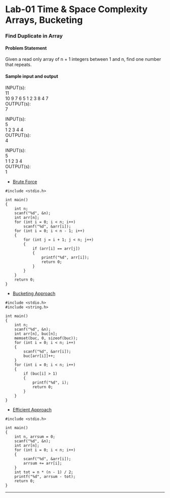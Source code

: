# Lab-01 Time & Space Complexity Arrays, Bucketing

### Find Duplicate in Array

#### Problem Statement
Given a read only array of n + 1 integers between 1 and n, find one number that repeats.

#### Sample input and output

INPUT(s):  
11  
10 9 7 6 5 1 2 3 8 4 7    
OUTPUT(s):  
7  

INPUT(s):  
5  
1 2 3 4 4    
OUTPUT(s):  
4  

INPUT(s):  
5  
1 1 2 3 4    
OUTPUT(s):  
1  

- [Brute Force](.Brute-Force-FInd-Duplicate-in-Array.c)

```
#include <stdio.h>

int main()
{
    int n;
    scanf("%d", &n);
    int arr[n];
    for (int i = 0; i < n; i++)
        scanf("%d", &arr[i]);
    for (int i = 0; i < n - 1; i++)
    {
        for (int j = i + 1; j < n; j++)
        {
            if (arr[i] == arr[j])
            {
                printf("%d", arr[i]);
                return 0;
            }
        }
    }
    return 0;
}
```
- [Bucketing Approach](.Bucketing-Find-Duplicate-in-Array.c)

```
#include <stdio.h>
#include <string.h>

int main()
{
    int n;
    scanf("%d", &n);
    int arr[n], buc[n];
    memset(buc, 0, sizeof(buc));
    for (int i = 0; i < n; i++)
    {
        scanf("%d", &arr[i]);
        buc[arr[i]]++;
    }
    for (int i = 0; i < n; i++)
    {
        if (buc[i] > 1)
        {
            printf("%d", i);
            return 0;
        }
    }
}
```

- [Efficient Approach](Efficient-Find-Duplicate-in-Array.c)

```
#include <stdio.h>

int main()
{
    int n, arrsum = 0;
    scanf("%d", &n);
    int arr[n];
    for (int i = 0; i < n; i++)
    {
        scanf("%d", &arr[i]);
        arrsum += arr[i];
    }
    int tot = n * (n - 1) / 2;
    printf("%d", arrsum - tot);
    return 0;
}
```
---
